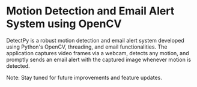 # Motion Detection and Email Alert System using OpenCV

DetectPy is a robust motion detection and email alert system developed using Python's OpenCV, threading, and email functionalities. The application captures video frames via a webcam, detects any motion, and promptly sends an email alert with the captured image whenever motion is detected.

Note: Stay tuned for future improvements and feature updates.
